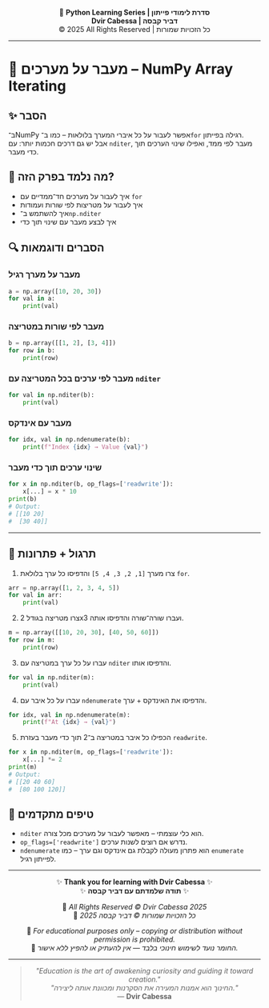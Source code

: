 <!-- DC_HEADER_START -->
<div align="center">

🐍 **Python Learning Series | סדרת לימודי פייתון**  
**Dvir Cabessa | דביר קבסה**  
© 2025 All Rights Reserved | כל הזכויות שמורות

</div>

---
<!-- DC_HEADER_END -->

# 📘 מעבר על מערכים – NumPy Array Iterating

## ✨ הסבר

ב־NumPy אפשר לעבור על כל איברי המערך בלולאות – כמו ב־`for` רגילה בפייתון.  
אבל יש גם דרכים חכמות יותר: עם `nditer`, מעבר לפי ממד, ואפילו שינוי הערכים תוך כדי מעבר.

## 🧠 מה נלמד בפרק הזה?
- איך לעבור על מערכים חד־ממדיים עם `for`
- איך לעבור על מטריצות לפי שורות ועמודות
- איך להשתמש ב־`np.nditer`  
- איך לבצע מעבר עם שינוי תוך כדי

## 🔍 הסברים ודוגמאות

### מעבר על מערך רגיל
```python
a = np.array([10, 20, 30])
for val in a:
    print(val)
```

### מעבר לפי שורות במטריצה
```python
b = np.array([[1, 2], [3, 4]])
for row in b:
    print(row)
```

### מעבר לפי ערכים בכל המטריצה עם `nditer`
```python
for val in np.nditer(b):
    print(val)
```

### מעבר עם אינדקס
```python
for idx, val in np.ndenumerate(b):
    print(f"Index {idx} → Value {val}")
```

### שינוי ערכים תוך כדי מעבר
```python
for x in np.nditer(b, op_flags=['readwrite']):
    x[...] = x * 10
print(b)
# Output:
# [[10 20]
#  [30 40]]
```

---

## 🧪 תרגול + פתרונות

1. צרו מערך `[1, 2, 3, 4, 5]` והדפיסו כל ערך בלולאת `for`.
```python
arr = np.array([1, 2, 3, 4, 5])
for val in arr:
    print(val)
```

2. צרו מטריצה בגודל 2x3 ועברו שורה־שורה והדפיסו אותה.
```python
m = np.array([[10, 20, 30], [40, 50, 60]])
for row in m:
    print(row)
```

3. עברו על כל ערך במטריצה עם `nditer` והדפיסו אותו.
```python
for val in np.nditer(m):
    print(val)
```

4. עברו על כל איבר עם `ndenumerate` והדפיסו את האינדקס + ערך.
```python
for idx, val in np.ndenumerate(m):
    print(f"At {idx} → {val}")
```

5. הכפילו כל איבר במטריצה ב־2 תוך כדי מעבר בעזרת `readwrite`.
```python
for x in np.nditer(m, op_flags=['readwrite']):
    x[...] *= 2
print(m)
# Output:
# [[20 40 60]
#  [80 100 120]]
```

## 💬 טיפים מתקדמים

* `nditer` הוא כלי עוצמתי – מאפשר לעבור על מערכים מכל צורה.
* `op_flags=['readwrite']` נדרש אם רוצים לשנות ערכים.
* `ndenumerate` הוא פתרון מעולה לקבלת גם אינדקס וגם ערך – כמו `enumerate` לפייתון רגיל.

<!-- DC_FOOTER_START -->
---

<div align="center">

✨ **Thank you for learning with Dvir Cabessa** ✨  
✨ **תודה שלמדתם עם דביר קבסה** ✨  

📘 *All Rights Reserved © Dvir Cabessa 2025*  
📘 *כל הזכויות שמורות © דביר קבסה 2025*  

🔗 *For educational purposes only – copying or distribution without permission is prohibited.*  
🔗 *החומר נועד לשימוש חינוכי בלבד — אין להעתיק או להפיץ ללא אישור.*

---

> _"Education is the art of awakening curiosity and guiding it toward creation."_  
> _"החינוך הוא אמנות המעירה את הסקרנות ומכוונת אותה ליצירה."_  
> — **Dvir Cabessa**

</div>
<!-- DC_FOOTER_END -->

